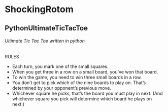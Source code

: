 # ShockingRotom
## PythonUltimateTicTacToe
###### Ultimate Tic Tac Toe written in python
RULES
- Each turn, you mark one of the small squares.
- When you get three in a row on a small board, you’ve won that board.
- To win the game, you need to win three small boards in a row.
- You don’t get to pick which of the nine boards to play on. That’s determined by your opponent’s previous move.
- Whichever square he picks, that’s the board you must play in next. (And whichever square you pick will determine which board he plays on next.)
